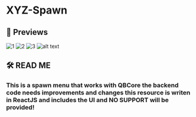# XYZ-Spawn

## 🚀 Previews

![1](https://i.imgur.com/BnhPYFU.png)
![2](https://i.imgur.com/ajebAhy.png)
![3](https://i.imgur.com/d7GFRri.png)
![alt text](https://i.imgur.com/InN9zTh.png)


## 🛠️ READ ME

### **This is a spawn menu that works with QBCore the backend code needs improvements and changes this resource is writen in ReactJS and includes the UI and NO SUPPORT will be provided!**
